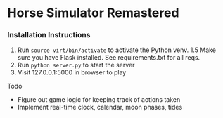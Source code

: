 # Horse Simulator Remastered

### Installation Instructions
1. Run `source virt/bin/activate` to activate the Python venv. 
1.5 Make sure you have Flask installed. See requirements.txt for all reqs.
2. Run `python server.py` to start the server
3. Visit 127.0.0.1:5000 in browser to play

Todo
* Figure out game logic for keeping track of actions taken
* Implement real-time clock, calendar, moon phases, tides

